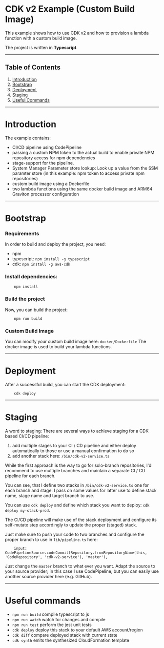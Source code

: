 # CDK v2 Example (Custom Build Image)

This example shows how to use CDK v2 and how to provision a lambda function with a custom build image.

The project is written in **Typescript**.

------------------------------------------------------------------------------------------------------------------------

## Table of Contents
1. [Introduction](#introduction)
2. [Bootstrap](#bootstrap)
3. [Deployment](#deployment)
4. [Staging](#staging)
5. [Useful Commands](#useful-commands)

------------------------------------------------------------------------------------------------------------------------

# Introduction

The example contains:
* CI/CD pipeline using CodePipeline
* passing a custom NPM token to the actual build to enable private NPM repository access for npm dependencies
* stage-support for the pipeline.
* System Manager Parameter store lookup: Look up a value from the SSM paramter store (in this example: npm token to access private npm repositories)
* custom build image using a Dockerfile
* two lambda functions using the same docker build image and ARM64 Graviton processor configuration

------------------------------------------------------------------------------------------------------------------------

# Bootstrap

### Requirements
In order to build and deploy the project, you need:
* npm
* typescript: ```npm install -g typescript```
* cdk: ```npm install -g aws-cdk```

### Install dependencies:
```
    npm install
```

### Build the project
Now, you can build the project:
```
    npm run build
```

### Custom Build Image
You can modify your custom build image here: ```docker/Dockerfile```
The docker image is used to build your lambda functions.

------------------------------------------------------------------------------------------------------------------------

# Deployment
After a successful build, you can start the CDK deployment:
```
    cdk deploy
```

------------------------------------------------------------------------------------------------------------------------

# Staging
A word to staging: There are several ways to achieve staging for a CDK based CI/CD pipeline:

1) add multiple stages to your CI / CD pipeline and either deploy automatically to those or use a manual confirmation
   to do so
2) add another stack here: ```/bin/cdk-v2-service.ts```

While the first approach is the way to go for solo-branch repositories, I'd recommend to use multiple branches
and maintain a separate CI / CD pipeline for each branch.

You can see, that I define two stacks in ```/bin/cdk-v2-service.ts``` one for each branch and stage.
I pass on some values for latter use to define stack name, stage name and target branch to use.

You can use ```cdk deploy``` and define which stack you want to deploy: ```cdk deploy my-stack-prod```.

The CI/CD pipeline will make use of the stack deployment and configure its self-mutate step accordingly to update the proper
(staged) stack.

Just make sure to push your code to two branches and configure the proper branch to use in ```lib/pipeline.ts``` here:
```
    input: CodePipelineSource.codeCommit(Repository.fromRepositoryName(this, 'CodeRepository', 'cdk-v2-service'), 'master'),
```
Just change the ```master``` branch to what ever you want. Adapt the source to your source provider; in this case I use CodePipeline,
but you can easily use another source provider here (e.g. GitHub).

------------------------------------------------------------------------------------------------------------------------

# Useful commands

* `npm run build`   compile typescript to js
* `npm run watch`   watch for changes and compile
* `npm run test`    perform the jest unit tests
* `cdk deploy`      deploy this stack to your default AWS account/region
* `cdk diff`        compare deployed stack with current state
* `cdk synth`       emits the synthesized CloudFormation template
